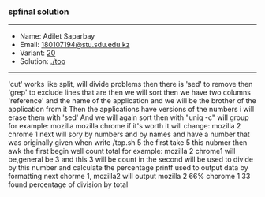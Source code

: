 ### spfinal solution

***
* Name: Adilet Saparbay
* Email: 180107194@stu.sdu.edu.kz
* Variant: [20](../variants/variant20.md)
* Solution: [./top](./top)
***


'cut' works like split, will divide problems
then there is 'sed' to remove
then 'grep' to exclude lines that are
then we will sort
then we have two columns 'reference' and the name of the application and we will be the brother of the application from it
Then the applications have versions of the numbers i will erase them with 'sed'
And we will again sort 
then with "uniq -c" will group
for example:
mozilla 
mozilla
chrome
if it's worth it
will change:
mozilla 2
chrome 1
next will sory by numbers and by names
and  have a number that was originally given
when write /top.sh 5 the first take 5 this nubmer
then awk the first begin well count total
for example:
mozilla 2
chrome1 will be,general be 3 and this 3 will be count
in the second  will be used to divide by this number and calculate the percentage
printf used to output data by formatting
next chorme 1, mozilla2
will output
mozilla 2 66%
chorome 1 33
found percentage of division by total







